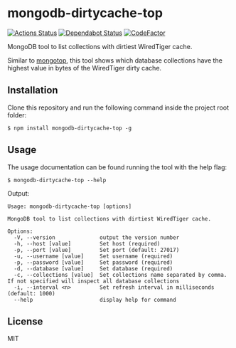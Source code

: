 # mongodb-dirtycache-top

[![Actions Status](https://github.com/francescorivola/mongodb-dirtycache-top/workflows/Node%20CI/badge.svg)](https://github.com/francescorivola/mongodb-dirtycache-top/actions)
[![Dependabot Status](https://api.dependabot.com/badges/status?host=github&repo=francescorivola/mongodb-dirtycache-top)](https://dependabot.com)
[![CodeFactor](https://www.codefactor.io/repository/github/francescorivola/mongodb-dirtycache-top/badge)](https://www.codefactor.io/repository/github/francescorivola/mongodb-dirtycache-top)

MongoDB tool to list collections with dirtiest WiredTiger cache.

Similar to [mongotop](https://docs.mongodb.com/manual/reference/program/mongotop), this tool shows which database collections have the highest value in bytes of the WiredTiger dirty cache.

## Installation

Clone this repository and run the following command inside the project root folder:

    $ npm install mongodb-dirtycache-top -g

## Usage

The usage documentation can be found running the tool with the help flag:

    $ mongodb-dirtycache-top --help

Output:

```
Usage: mongodb-dirtycache-top [options]

MongoDB tool to list collections with dirtiest WiredTiger cache.

Options:
  -V, --version              output the version number
  -h, --host [value]         Set host (required)
  -p, --port [value]         Set port (default: 27017)
  -u, --username [value]     Set username (required)
  -p, --password [value]     Set password (required)
  -d, --database [value]     Set database (required)
  -c, --collections [value]  Set collections name separated by comma. If not specified will inspect all database collections
  -i, --interval <n>         Set refresh interval in milliseconds (default: 1000)
  --help                     display help for command
```

## License

MIT
